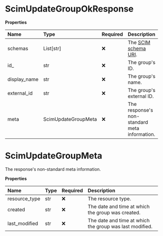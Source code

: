 # ScimUpdateGroupOkResponse

**Properties**

| Name         | Type                | Required | Description                                                              |
| :----------- | :------------------ | :------- | :----------------------------------------------------------------------- |
| schemas      | List[str]           | ❌       | The [SCIM schema URI](https://www.iana.org/assignments/scim/scim.xhtml). |
| id\_         | str                 | ❌       | The group's ID.                                                          |
| display_name | str                 | ❌       | The group's name.                                                        |
| external_id  | str                 | ❌       | The group's external ID.                                                 |
| meta         | ScimUpdateGroupMeta | ❌       | The response's non-standard meta information.                            |

# ScimUpdateGroupMeta

The response's non-standard meta information.

**Properties**

| Name          | Type | Required | Description                                             |
| :------------ | :--- | :------- | :------------------------------------------------------ |
| resource_type | str  | ❌       | The resource type.                                      |
| created       | str  | ❌       | The date and time at which the group was created.       |
| last_modified | str  | ❌       | The date and time at which the group was last modified. |

<!-- This file was generated by liblab | https://liblab.com/ -->
